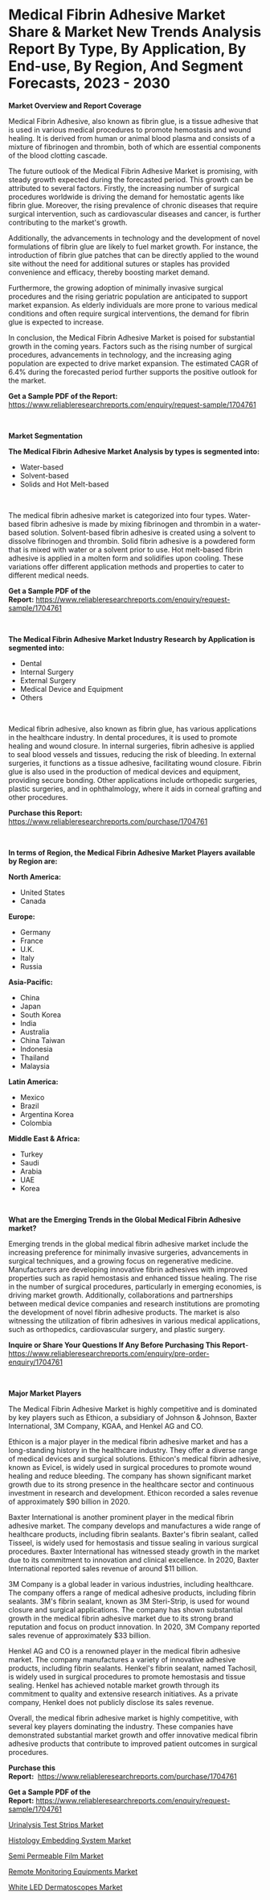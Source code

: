 <p><h1>Medical Fibrin Adhesive Market Share & Market New Trends Analysis Report By Type, By Application, By End-use, By Region, And Segment Forecasts, 2023 - 2030</h1></p><p><strong>Market Overview and Report Coverage</strong></p>
<p><p>Medical Fibrin Adhesive, also known as fibrin glue, is a tissue adhesive that is used in various medical procedures to promote hemostasis and wound healing. It is derived from human or animal blood plasma and consists of a mixture of fibrinogen and thrombin, both of which are essential components of the blood clotting cascade.</p><p>The future outlook of the Medical Fibrin Adhesive Market is promising, with steady growth expected during the forecasted period. This growth can be attributed to several factors. Firstly, the increasing number of surgical procedures worldwide is driving the demand for hemostatic agents like fibrin glue. Moreover, the rising prevalence of chronic diseases that require surgical intervention, such as cardiovascular diseases and cancer, is further contributing to the market's growth.</p><p>Additionally, the advancements in technology and the development of novel formulations of fibrin glue are likely to fuel market growth. For instance, the introduction of fibrin glue patches that can be directly applied to the wound site without the need for additional sutures or staples has provided convenience and efficacy, thereby boosting market demand.</p><p>Furthermore, the growing adoption of minimally invasive surgical procedures and the rising geriatric population are anticipated to support market expansion. As elderly individuals are more prone to various medical conditions and often require surgical interventions, the demand for fibrin glue is expected to increase.</p><p>In conclusion, the Medical Fibrin Adhesive Market is poised for substantial growth in the coming years. Factors such as the rising number of surgical procedures, advancements in technology, and the increasing aging population are expected to drive market expansion. The estimated CAGR of 6.4% during the forecasted period further supports the positive outlook for the market.</p></p>
<p><strong>Get a Sample PDF of the Report:</strong> <a href="https://www.reliableresearchreports.com/enquiry/request-sample/1704761">https://www.reliableresearchreports.com/enquiry/request-sample/1704761</a></p>
<p>&nbsp;</p>
<p><strong>Market Segmentation</strong></p>
<p><strong>The Medical Fibrin Adhesive Market Analysis by types is segmented into:</strong></p>
<p><ul><li>Water-based</li><li>Solvent-based</li><li>Solids and Hot Melt-based</li></ul></p>
<p>&nbsp;</p>
<p><p>The medical fibrin adhesive market is categorized into four types. Water-based fibrin adhesive is made by mixing fibrinogen and thrombin in a water-based solution. Solvent-based fibrin adhesive is created using a solvent to dissolve fibrinogen and thrombin. Solid fibrin adhesive is a powdered form that is mixed with water or a solvent prior to use. Hot melt-based fibrin adhesive is applied in a molten form and solidifies upon cooling. These variations offer different application methods and properties to cater to different medical needs.</p></p>
<p><strong>Get a Sample PDF of the Report:</strong>&nbsp;<a href="https://www.reliableresearchreports.com/enquiry/request-sample/1704761">https://www.reliableresearchreports.com/enquiry/request-sample/1704761</a></p>
<p>&nbsp;</p>
<p><strong>The Medical Fibrin Adhesive Market Industry Research by Application is segmented into:</strong></p>
<p><ul><li>Dental</li><li>Internal Surgery</li><li>External Surgery</li><li>Medical Device and Equipment</li><li>Others</li></ul></p>
<p>&nbsp;</p>
<p><p>Medical fibrin adhesive, also known as fibrin glue, has various applications in the healthcare industry. In dental procedures, it is used to promote healing and wound closure. In internal surgeries, fibrin adhesive is applied to seal blood vessels and tissues, reducing the risk of bleeding. In external surgeries, it functions as a tissue adhesive, facilitating wound closure. Fibrin glue is also used in the production of medical devices and equipment, providing secure bonding. Other applications include orthopedic surgeries, plastic surgeries, and in ophthalmology, where it aids in corneal grafting and other procedures.</p></p>
<p><strong>Purchase this Report:</strong>&nbsp; <a href="https://www.reliableresearchreports.com/purchase/1704761">https://www.reliableresearchreports.com/purchase/1704761</a></p>
<p>&nbsp;</p>
<p><strong>In terms of Region, the Medical Fibrin Adhesive Market Players available by Region are:</strong></p>
<p>
    <p> <strong> North America: </strong>
        <ul>
            <li>United States</li>
            <li>Canada</li>
        </ul>
        </p> 
    <p> <strong> Europe: </strong>
        <ul>
            <li>Germany</li>
            <li>France</li>
            <li>U.K.</li>
            <li>Italy</li>
            <li>Russia</li>
        </ul>
        </p> 
    <p> <strong> Asia-Pacific: </strong>
        <ul>
            <li>China</li>
            <li>Japan</li>
            <li>South Korea</li>
            <li>India</li>
            <li>Australia</li>
            <li>China Taiwan</li>
            <li>Indonesia</li>
            <li>Thailand</li>
            <li>Malaysia</li>
        </ul>
        </p> 
    <p> <strong> Latin America: </strong>
        <ul>
            <li>Mexico</li>
            <li>Brazil</li>
            <li>Argentina Korea</li>
            <li>Colombia</li>
        </ul>
        </p> 
    <p> <strong> Middle East & Africa: </strong>
        <ul>
            <li>Turkey</li>
            <li>Saudi</li>
            <li>Arabia</li>
            <li>UAE</li>
            <li>Korea</li>
        </ul>
    </p>
    </p>
<p>&nbsp;</p>
<p><strong>What are the Emerging Trends in the Global Medical Fibrin Adhesive market?</strong></p>
<p><p>Emerging trends in the global medical fibrin adhesive market include the increasing preference for minimally invasive surgeries, advancements in surgical techniques, and a growing focus on regenerative medicine. Manufacturers are developing innovative fibrin adhesives with improved properties such as rapid hemostasis and enhanced tissue healing. The rise in the number of surgical procedures, particularly in emerging economies, is driving market growth. Additionally, collaborations and partnerships between medical device companies and research institutions are promoting the development of novel fibrin adhesive products. The market is also witnessing the utilization of fibrin adhesives in various medical applications, such as orthopedics, cardiovascular surgery, and plastic surgery.</p></p>
<p><strong>Inquire or Share Your Questions If Any Before Purchasing This Report</strong>- <a href="https://www.reliableresearchreports.com/enquiry/pre-order-enquiry/1704761">https://www.reliableresearchreports.com/enquiry/pre-order-enquiry/1704761</a></p>
<p>&nbsp;</p>
<p><strong>Major Market Players</strong></p>
<p><p>The Medical Fibrin Adhesive Market is highly competitive and is dominated by key players such as Ethicon, a subsidiary of Johnson & Johnson, Baxter International, 3M Company, KGAA, and Henkel AG and CO.</p><p>Ethicon is a major player in the medical fibrin adhesive market and has a long-standing history in the healthcare industry. They offer a diverse range of medical devices and surgical solutions. Ethicon's medical fibrin adhesive, known as Evicel, is widely used in surgical procedures to promote wound healing and reduce bleeding. The company has shown significant market growth due to its strong presence in the healthcare sector and continuous investment in research and development. Ethicon recorded a sales revenue of approximately $90 billion in 2020.</p><p>Baxter International is another prominent player in the medical fibrin adhesive market. The company develops and manufactures a wide range of healthcare products, including fibrin sealants. Baxter's fibrin sealant, called Tisseel, is widely used for hemostasis and tissue sealing in various surgical procedures. Baxter International has witnessed steady growth in the market due to its commitment to innovation and clinical excellence. In 2020, Baxter International reported sales revenue of around $11 billion.</p><p>3M Company is a global leader in various industries, including healthcare. The company offers a range of medical adhesive products, including fibrin sealants. 3M's fibrin sealant, known as 3M Steri-Strip, is used for wound closure and surgical applications. The company has shown substantial growth in the medical fibrin adhesive market due to its strong brand reputation and focus on product innovation. In 2020, 3M Company reported sales revenue of approximately $33 billion.</p><p>Henkel AG and CO is a renowned player in the medical fibrin adhesive market. The company manufactures a variety of innovative adhesive products, including fibrin sealants. Henkel's fibrin sealant, named Tachosil, is widely used in surgical procedures to promote hemostasis and tissue sealing. Henkel has achieved notable market growth through its commitment to quality and extensive research initiatives. As a private company, Henkel does not publicly disclose its sales revenue.</p><p>Overall, the medical fibrin adhesive market is highly competitive, with several key players dominating the industry. These companies have demonstrated substantial market growth and offer innovative medical fibrin adhesive products that contribute to improved patient outcomes in surgical procedures.</p></p>
<p><strong>Purchase this Report:</strong>&nbsp;&nbsp;<a href="https://www.reliableresearchreports.com/purchase/1704761">https://www.reliableresearchreports.com/purchase/1704761</a></p>
<p></p>
<p><strong>Get a Sample PDF of the Report:</strong>&nbsp;<a href="https://www.reliableresearchreports.com/enquiry/request-sample/1704761">https://www.reliableresearchreports.com/enquiry/request-sample/1704761</a></p>
<p><p><a href="https://www.linkedin.com/pulse/urinalysis-test-strips-market-size-share-amp-trends-wewze/">Urinalysis Test Strips Market</a></p><p><a href="https://www.linkedin.com/pulse/histology-embedding-system-market-challenges-opportunities-1fgse/">Histology Embedding System Market</a></p><p><a href="https://medium.com/@shaniekunze/semi-permeable-film-market-trends-forecast-and-competitive-analysis-to-2030-a0d77e062ce9">Semi Permeable Film Market</a></p><p><a href="https://medium.com/@walkersipes1943/analyzing-remote-monitoring-equipments-market-global-industry-perspective-and-forecast-2023-to-ccd4d6ae7013">Remote Monitoring Equipments Market</a></p><p><a href="https://www.linkedin.com/pulse/white-led-dermatoscopes-market-share-amp-new-trends-analysis-2gcke/">White LED Dermatoscopes Market</a></p></p>